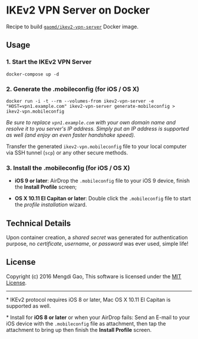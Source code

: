 # IKEv2 VPN Server on Docker

Recipe to build [`gaomd/ikev2-vpn-server`](https://registry.hub.docker.com/u/gaomd/ikev2-vpn-server/) Docker image.

## Usage

### 1. Start the IKEv2 VPN Server
    docker-compose up -d

### 2. Generate the .mobileconfig (for iOS / OS X)

    docker run -i -t --rm --volumes-from ikev2-vpn-server -e "HOST=vpn1.example.com" ikev2-vpn-server generate-mobileconfig > ikev2-vpn.mobileconfig

*Be sure to replace `vpn1.example.com` with your own domain name and resolve it to you server's IP address. Simply put an IP address is supported as well (and enjoy an even faster handshake speed).*

Transfer the generated `ikev2-vpn.mobileconfig` file to your local computer via SSH tunnel (`scp`) or any other secure methods.

### 3. Install the .mobileconfig (for iOS / OS X)

- **iOS 9 or later**: AirDrop the `.mobileconfig` file to your iOS 9 device, finish the **Install Profile** screen;

- **OS X 10.11 El Capitan or later**: Double click the `.mobileconfig` file to start the *profile installation* wizard.

## Technical Details

Upon container creation, a *shared secret* was generated for authentication purpose, no *certificate*, *username*, or *password* was ever used, simple life!

## License

Copyright (c) 2016 Mengdi Gao, This software is licensed under the [MIT License](LICENSE).

---

\* IKEv2 protocol requires iOS 8 or later, Mac OS X 10.11 El Capitan is supported as well.

\* Install for **iOS 8 or later** or when your AirDrop fails: Send an E-mail to your iOS device with the `.mobileconfig` file as attachment, then tap the attachment to bring up then finish the **Install Profile** screen.
